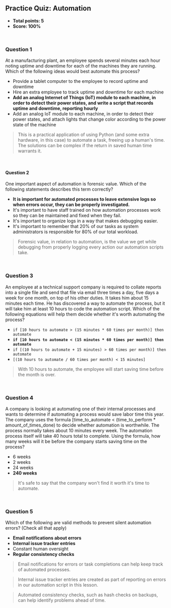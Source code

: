 ## Practice Quiz: Automation
* **Total points: 5**
* **Score: 100%**

<br>

### Question 1

At a manufacturing plant, an employee spends several minutes each hour noting uptime and downtime for each of the machines they are running. Which of the following ideas would best automate this process?

* Provide a tablet computer to the employee to record uptime and downtime
* Hire an extra employee to track uptime and downtime for each machine
* **Add an analog Internet of Things (IoT) module to each machine, in order to detect their power states, and write a script that records uptime and downtime, reporting hourly**
* Add an analog IoT module to each machine, in order to detect their power states, and attach lights that change color according to the power state of the machine

> This is a practical application of using Python (and some extra hardware, in this case) to automate a task, freeing up a human's time. The solutions can be complex if the return in saved human time warrants it.

<br>

#### Question 2

One important aspect of automation is forensic value. Which of the following statements describes this term correctly?

* **It is important for automated processes to leave extensive logs so when errors occur, they can be properly investigated.**
* It's important to have staff trained on how automation processes work so they can be maintained and fixed when they fail.
* It's important to organize logs in a way that makes debugging easier.
* It's important to remember that 20% of our tasks as system administrators is responsible for 80% of our total workload.

> Forensic value, in relation to automation, is the value we get while debugging from properly logging every action our automation scripts take.

<br>

### Question 3

An employee at a technical support company is required to collate reports into a single file and send that file via email three times a day, five days a week for one month, on top of his other duties. It takes him about 15 minutes each time. He has discovered a way to automate the process, but it will take him at least 10 hours to code the automation script. Which of the following equations will help them decide whether it's worth automating the process?

* `if [10 hours to automate > (15 minutes * 60 times per month)] then automate`
* **`if [10 hours to automate < (15 minutes * 60 times per month)] then automate`**
* `if [(10 hours to automate + 15 minutes) > 60 times per month)] then automate`
* `[(10 hours to automate / 60 times per month) < 15 minutes]`

> With 10 hours to automate, the employee will start saving time before the month is over.

<br>

### Question 4

A company is looking at automating one of their internal processes and wants to determine if automating a process would save labor time this year. The company uses the formula [time_to_automate < (time_to_perform * amount_of_times_done) to decide whether automation is worthwhile. The process normally takes about 10 minutes every week. The automation process itself will take 40 hours total to complete. Using the formula, how many weeks will it be before the company starts saving time on the process?

* 6 weeks
* 2 weeks
* 24 weeks
* **240 weeks**

> It's safe to say that the company won't find it worth it's time to automate.

<br>

### Question 5

Which of the following are valid methods to prevent silent automation errors? (Check all that apply)

* **Email notifications about errors**
* **Internal issue tracker entries**
* Constant human oversight
* **Regular consistency checks**

> Email notifications for errors or task completions can help keep track of automated processes.

> Internal issue tracker entries are created as part of reporting on errors in our automation script in this lesson.

> Automated consistency checks, such as hash checks on backups, can help identify problems ahead of time.